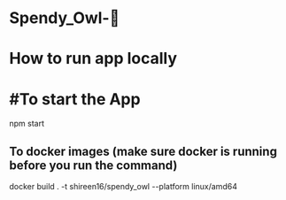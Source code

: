 # Spendy_Owl-🐣

# How to run app locally 

# #To start the App
npm start

## To docker images  (make sure docker is running before you run the command)
docker build . -t shireen16/spendy_owl --platform linux/amd64
